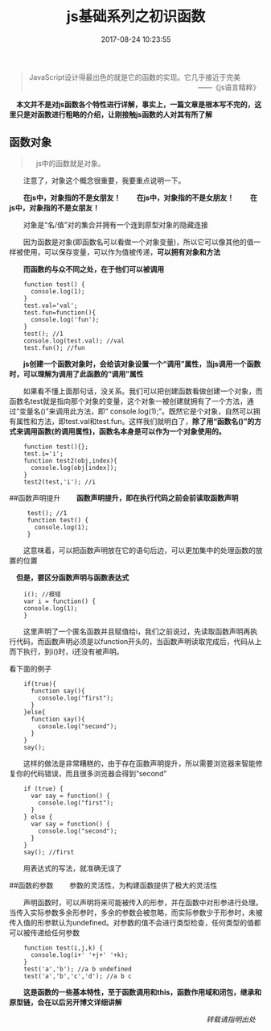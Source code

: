 ﻿---
title:  js基础系列之初识函数
date: 2017-08-24 10:23:55
tags: 
	- js
	- 前端
categories:
    - js

---

>JavaScript设计得最出色的就是它的函数的实现。它几乎接近于完美
&emsp;&emsp;&emsp;&emsp;&emsp;&emsp;&emsp;&emsp;&emsp;&emsp;&emsp;&emsp;&emsp;&emsp;&emsp;&emsp;&emsp;&emsp;&emsp;&emsp;&emsp;&emsp;&emsp;&emsp;——《js语言精粹》

**&emsp;本文并不是对js函数各个特性进行详解，事实上，一篇文章是根本写不完的，这里只是对函数进行粗略的介绍，让刚接触js函数的人对其有所了解**
<!-- more -->
## 函数对象
>&emsp;js中的函数就是对象。

&emsp;&emsp;注意了，对象这个概念很重要，我要重点说明一下。

&emsp;&emsp;**在js中，对象指的不是女朋友！**
&emsp;&emsp;**在js中，对象指的不是女朋友！**
&emsp;&emsp;**在js中，对象指的不是女朋友！**

&emsp;&emsp;对象是“名/值”对的集合并拥有一个连到原型对象的隐藏连接

&emsp;&emsp;因为函数是对象(即函数名可以看做一个对象变量)，所以它可以像其他的值一样被使用，可以保存变量，可以作为值被传递，**可以拥有对象和方法**

&emsp;&emsp;**而函数的与众不同之处，在于他们可以被调用**

        function test() {
          console.log(1);
        }
        test.val='val';
        test.fun=function(){
          console.log('fun');
        }
        test(); //1
        console.log(test.val); //val
        test.fun(); //fun
    
&emsp;&emsp;**js创建一个函数对象时，会给该对象设置一个“调用”属性，当js调用一个函数时，可以理解为调用了此函数的“调用”属性**

&emsp;&emsp;如果看不懂上面那句话，没关系。我们可以把创建函数看做创建一个对象，而函数名test就是指向那个对象的变量，这个对象一被创建就拥有了一个方法，通过“变量名()”来调用此方法，即“ console.log(1);”。既然它是个对象，自然可以拥有属性和方法，即test.val和test.fun。这样我们就明白了，**除了用“函数名()”的方式来调用函数(的调用属性)，函数名本身是可以作为一个对象使用的。**

        function test(){};
        test.i='i';
        function test2(obj,index){
          console.log(obj[index]);
        }
        test2(test,'i'); //i

##函数声明提升
&emsp;&emsp;**函数声明提升，即在执行代码之前会前读取函数声明**

         test(); //1
         function test() {
           console.log(1);
         }

&emsp;&emsp;这意味着，可以把函数声明放在它的语句后边，可以更加集中的处理函数的放置的位置

**&emsp;但是，要区分函数声明与函数表达式**

        i(); //报错
        var i = function() {
        console.log(1);
        }
    
&emsp;&emsp;这里声明了一个匿名函数并且赋值给i，我们之前说过，先读取函数声明再执行代码，而函数声明必须是以function开头的，当函数声明读取完成后，代码从上而下执行，到i()时，i还没有被声明。

看下面的例子

        if(true){
          function say(){
            console.log("first");
          }
        }else{
          function say(){
            console.log("second");
          }
        }
        say();
    
&emsp;&emsp;这样的做法是非常糟糕的，由于存在函数声明提升，所以需要浏览器来智能修复你的代码错误，而且很多浏览器会得到“second”

        if (true) {
          var say = function() {
            console.log("first");
          }
        } else {
          var say = function() {
            console.log("second");
          }
        }
        say(); //first
    
&emsp;&emsp;用表达式的写法，就准确无误了

##函数的参数
&emsp;&emsp;参数的灵活性，为构建函数提供了极大的灵活性

&emsp;&emsp;声明函数时，可以声明将来可能被传入的形参，并在函数中对形参进行处理。当传入实际参数多余形参时，多余的参数会被忽略，而实际参数少于形参时，未被传入值的形参默认为undefined。对参数的值不会进行类型检查，任何类型的值都可以被传递给任何参数

        function test(i,j,k) {
          console.log(i+' '+j+' '+k);
        }
        test('a','b'); //a b undefined
        test('a','b','c','d'); //a b c
    
**&emsp;&emsp;这是函数的一些基本特性，至于函数调用和this，函数作用域和闭包，继承和原型链，会在以后另开博文详细讲解**

&emsp;&emsp;&emsp;&emsp;&emsp;&emsp;&emsp;&emsp;&emsp;&emsp;&emsp;&emsp;&emsp;&emsp;&emsp;&emsp;&emsp;&emsp;&emsp;&emsp;&emsp;&emsp;&emsp;&emsp;&emsp;&emsp;&emsp;&emsp;*转载请指明出处*